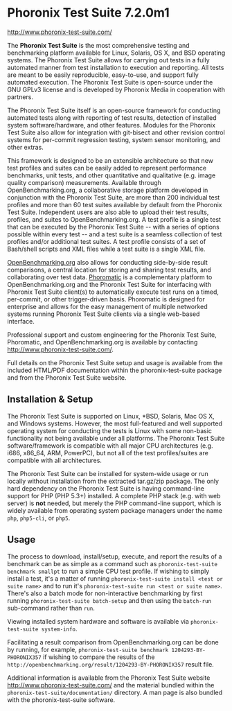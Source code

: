 # Phoronix Test Suite 7.2.0m1
http://www.phoronix-test-suite.com/

The **Phoronix Test Suite** is the most comprehensive testing and benchmarking
platform available for Linux, Solaris, OS X, and BSD operating systems. The
Phoronix Test Suite allows for carrying out tests in a fully automated manner
from test installation to execution and reporting. All tests are meant to be
easily reproducible, easy-to-use, and support fully automated execution. The
Phoronix Test Suite is open-source under the GNU GPLv3 license and is developed
by Phoronix Media in cooperation with partners.

The Phoronix Test Suite itself is an open-source framework for conducting
automated tests along with reporting of test results, detection of installed
system software/hardware, and other features. Modules for the Phoronix Test
Suite also allow for integration with git-bisect and other revision control
systems for per-commit regression testing, system sensor monitoring, and other
extras.

This framework is designed to be an extensible architecture so that new test
profiles and suites can be easily added to represent performance benchmarks,
unit tests, and other quantitative and qualitative (e.g. image quality
comparison) measurements. Available through OpenBenchmarking.org, a
collaborative storage platform developed in conjunction with the Phoronix Test
Suite, are more than 200 individual test profiles and more than 60 test suites
available by default from the Phoronix Test Suite. Independent users are also
able to upload their test results, profiles, and suites to OpenBenchmarking.org.
A test profile is a single test that can be executed by the Phoronix Test Suite
-- with a series of options possible within every test -- and a test suite is a
seamless collection of test profiles and/or additional test suites. A test
profile consists of a set of Bash/shell scripts and XML files while a test suite
is a single XML file.

[OpenBenchmarking.org](http://www.openbenchmarking.org/) also allows for
conducting side-by-side result comparisons, a central location for storing and
sharing test results, and collaborating over test data.
[Phoromatic](http://www.phoromatic.com/) is a complementary platform to
OpenBenchmarking.org and the Phoronix Test Suite for interfacing with Phoronix
Test Suite client(s) to automatically execute test runs on a timed, per-commit,
or other trigger-driven basis. Phoromatic is designed for enterprise and allows
for the easy management of multiple networked systems running Phoronix Test
Suite clients via a single web-based interface.

Professional support and custom engineering for the Phoronix Test Suite,
Phoromatic, and OpenBenchmarking.org is available by contacting
<http://www.phoronix-test-suite.com/>.

Full details on the Phoronix Test Suite setup and usage is available from the
included HTML/PDF documentation within the phoronix-test-suite package and from
the Phoronix Test Suite website.

## Installation & Setup

The Phoronix Test Suite is supported on Linux, *BSD, Solaris, Mac OS X, and
Windows systems. However, the most full-featured and well supported operating
system for conducting the tests is Linux with some non-basic functionality not
being available under all platforms. The Phoronix Test Suite software/framework
is compatible with all major CPU architectures (e.g. i686, x86_64, ARM,
PowerPC), but not all of the test profiles/suites are compatible with all
architectures.

The Phoronix Test Suite can be installed for system-wide usage or run locally
without installation from the extracted tar.gz/zip package. The only hard
dependency on the Phoronix Test Suite is having command-line support for PHP
(PHP 5.3+) installed. A complete PHP stack (e.g. with web server) is **not**
needed, but merely the PHP command-line support, which is widely available from
operating system package managers under the name `php`, `php5-cli`, or `php5`.

## Usage

The process to download, install/setup, execute, and report the results of a
benchmark can be as simple as a command such as `phoronix-test-suite benchmark
smallpt` to run a simple CPU test profile. If wishing to simply install a test,
it's a matter of running `phoronix-test-suite install <test or suite name>` and
to run it's `phoronix-test-suite run <test or suite name>`. There's also a batch
mode for non-interactive benchmarking by first running `phoronix-test-suite
batch-setup` and then using the `batch-run` sub-command rather than `run`.

Viewing installed system hardware and software is available via
`phoronix-test-suite system-info`.

Facilitating a result comparison from OpenBenchmarking.org can be done by
running, for example, `phoronix-test-suite benchmark 1204293-BY-PHORONIX357` if
wishing to compare the results of the
`http://openbenchmarking.org/result/1204293-BY-PHORONIX357` result file.

Additional information is available from the Phoronix Test Suite website
<http://www.phoronix-test-suite.com/> and the material bundled within the
`phoronix-test-suite/documentation/` directory. A man page is also bundled with
the phoronix-test-suite software.

